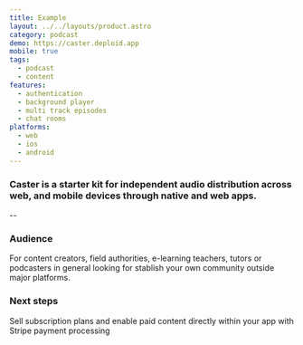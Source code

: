 ```yaml
---
title: Example
layout: ../../layouts/product.astro
category: podcast
demo: https://caster.deploid.app
mobile: true
tags: 
  - podcast
  - content
features:
  - authentication
  - background player
  - multi track episodes
  - chat rooms
platforms:
  - web
  - ios
  - android
---
```


### Caster is a starter kit for independent audio distribution across web, and mobile devices through native and web apps. 
--
### Audience
For content creators, field authorities, e-learning teachers, tutors or podcasters in general looking for stablish your own community outside major platforms.

### Next steps
Sell subscription plans and enable paid content directly within your app with Stripe payment processing